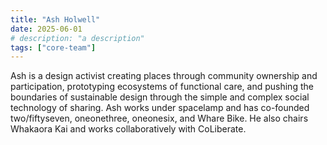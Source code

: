 ```yaml
---
title: "Ash Holwell"
date: 2025-06-01
# description: "a description"
tags: ["core-team"]
---
```


Ash is a design activist creating places through community ownership and
participation, prototyping ecosystems of functional care, and pushing the
boundaries of sustainable design through the simple and complex social
technology of sharing. Ash works under spacelamp and has co-founded
two/fiftyseven, oneonethree, oneonesix, and Whare Bike. He also chairs Whakaora
Kai and works collaboratively with CoLiberate.
